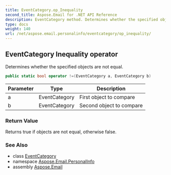 ```yaml
---
title: EventCategory.op_Inequality
second_title: Aspose.Email for .NET API Reference
description: EventCategory method. Determines whether the specified objects are not equal
type: docs
weight: 140
url: /net/aspose.email.personalinfo/eventcategory/op_inequality/
---
```

## EventCategory Inequality operator

Determines whether the specified objects are not equal.

```csharp
public static bool operator !=(EventCategory a, EventCategory b)
```

| Parameter | Type | Description |
| --- | --- | --- |
| a | EventCategory | First object to compare |
| b | EventCategory | Second object to compare |

### Return Value

Returns true if objects are not equal, otherwise false.

### See Also

* class [EventCategory](../)
* namespace [Aspose.Email.PersonalInfo](../../eventcategory/)
* assembly [Aspose.Email](../../../)


